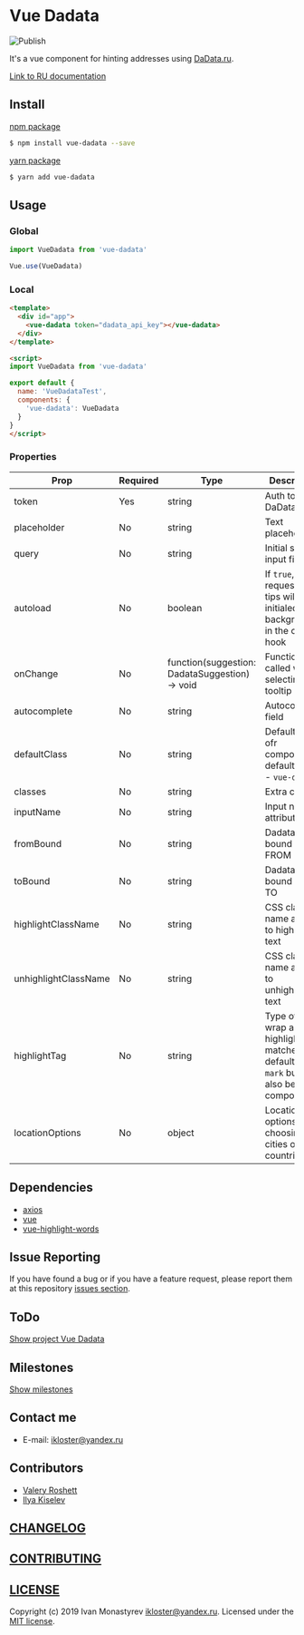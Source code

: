 # Vue Dadata

![Publish](https://github.com/ikloster03/vue-dadata/workflows/Publish/badge.svg)

It's a vue component for hinting addresses using [DaData.ru](https://dadata.ru).

[Link to RU documentation](https://github.com/ikloster03/vue-dadata/tree/master/ru/README.md)

## Install

[npm package](https://www.npmjs.com/package/vue-dadata)

```bash
$ npm install vue-dadata --save
```

[yarn package](https://yarnpkg.com/en/package/vue-dadata)
```bash
$ yarn add vue-dadata
```

## Usage

### Global

```js
import VueDadata from 'vue-dadata'

Vue.use(VueDadata)
```

### Local

```html
<template>
  <div id="app">
    <vue-dadata token="dadata_api_key"></vue-dadata>
  </div>
</template>

<script>
import VueDadata from 'vue-dadata'

export default {
  name: 'VueDadataTest',
  components: {
    'vue-dadata': VueDadata
  }
}
</script>
```

### Properties

| Prop  | Required | Type | Description |
| ------------- | ------------- | ------------- | ------------- |
| token  | Yes  | string  | Auth token DaData.ru  |
| placeholder  | No  | string  | Text placeholder  |
| query  | No  | string  | Initial state input field  |
| autoload  | No  | boolean  | If `true`, then a request for tips will be initialed in the background in the created hook  |
| onChange  | No  | function(suggestion: DadataSuggestion) -> void  | Function called when selecting a tooltip  |
| autocomplete  | No  |  string  |  Autocomplete field |
| defaultClass  | No  |  string  |  Default class ofr component, default value - `vue-dadata` |
| classes  | No  |  string  |  Extra classes |
| inputName  | No  |  string  |  Input name attribute |
| fromBound  | No  |  string  |  Dadata bound type FROM |
| toBound  | No  |  string  |  Dadata bound type TO |
| highlightClassName  | No  |  string  |  CSS class name applied to highlighted text |
| unhighlightClassName  | No  |  string  |  CSS class name applied to unhighlighted text |
| highlightTag  | No  |  string  |  Type of tag to wrap around highlighted matches; defaults to `mark` but can also be a component |
| locationOptions  | No  |  object  |  Location options for choosing cities or countries |


## Dependencies

- [axios](https://github.com/axios/axios)
- [vue](https://github.com/vuejs/vue)
- [vue-highlight-words](https://github.com/Astray-git/vue-highlight-words)

## Issue Reporting

If you have found a bug or if you have a feature request, please report them at this repository [issues section](https://github.com/ikloster03/vue-dadata/issues).

## ToDo

[Show project Vue Dadata](https://github.com/ikloster03/vue-dadata/projects/1)

## Milestones

[Show milestones](https://github.com/ikloster03/vue-dadata/milestones)

## Contact me

- E-mail: <ikloster@yandex.ru>

## Contributors

- [Valery Roshett](https://github.com/Roshett)
- [Ilya Kiselev](https://github.com/kiselev-webdev)

## [CHANGELOG](https://github.com/ikloster03/vue-dadata/blob/master/CHANGELOG.md)

## [CONTRIBUTING](https://github.com/ikloster03/vue-dadata/blob/master/CONTRIBUTING.md)

## [LICENSE](https://github.com/ikloster03/vue-dadata/blob/master/LICENSE)

Copyright (c) 2019 Ivan Monastyrev <ikloster@yandex.ru>. Licensed under the [MIT license](https://github.com/ikloster03/vue-dadata/blob/master/LICENSE).

